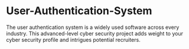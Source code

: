 # User-Authentication-System
The user authentication system is a widely used software across every industry. This advanced-level cyber security project adds weight to your cyber security profile and intrigues potential recruiters.
